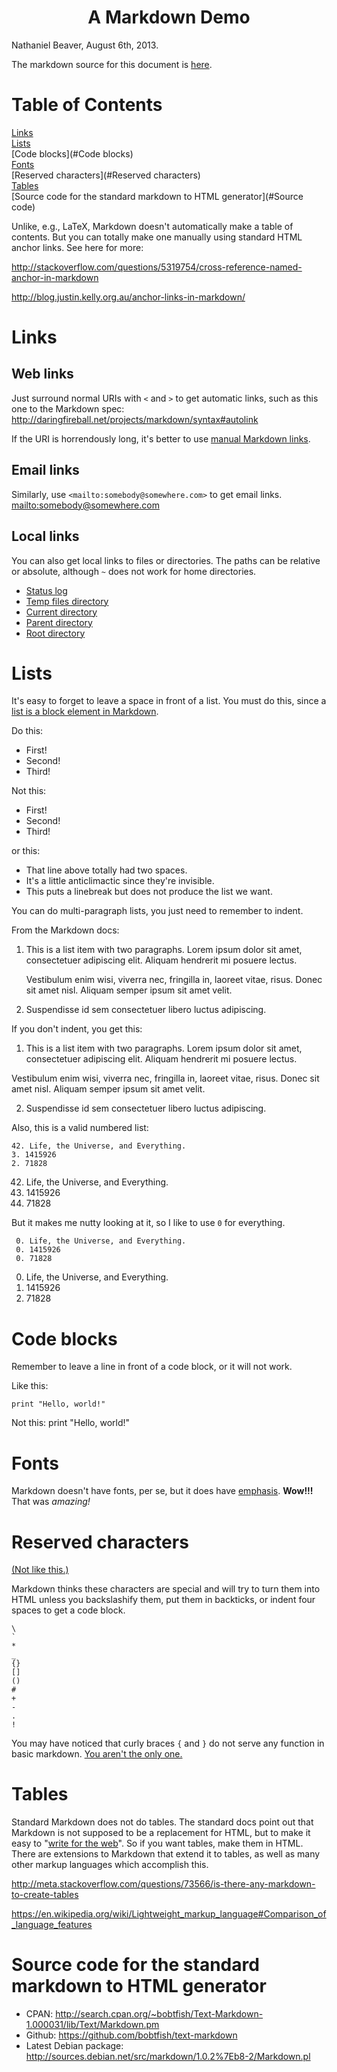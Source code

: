 <!DOCTYPE HTML PUBLIC "-//W3C//DTD HTML 4.01 Transitional//EN">
<!-- Use HTML style comments and tags. Not stricly markdown, but the parser doesn't care. -->
<html>
<head>
<title>Markdown Demo</title>
<!-- You can also use CSS to customize the markdown headers. -->
<!-- This squeezes the headers so they take up less space and are easier to print. -->
<!-- You can uncomment it to see the effect. -->
<!--
<style type="text/css">
h1,h2,h3,h4,h5,p.inline { display: inline; }
h1,h2,h3,h4,h5,p.short { line-height: 0%; }
</style>
-->
</head> 

# <center>A Markdown Demo</center> #

Nathaniel Beaver, August 6th, 2013.

The markdown source for this document is [here](markdown-demo.markdown).

# Table of Contents #
[Links](#Links)  
[Lists](#Lists)  
[Code blocks](#Code blocks)  
[Fonts](#Fonts)  
[Reserved characters](#Reserved characters)  
[Tables](#Tables)  
[Source code for the standard markdown to HTML generator](#Source code)  

Unlike, e.g., LaTeX, Markdown doesn't automatically make a table of contents.
But you can totally make one manually using standard HTML anchor links.
See here for more: 

<http://stackoverflow.com/questions/5319754/cross-reference-named-anchor-in-markdown>

<http://blog.justin.kelly.org.au/anchor-links-in-markdown/>

# Links #
<a id="Links"></a>

## Web links ##
Just surround normal URIs with `<` and `>` to get automatic links,
such as this one to the Markdown spec: <http://daringfireball.net/projects/markdown/syntax#autolink>

If the URI is horrendously long,
it's better to use [manual Markdown links](http://daringfireball.net/projects/markdown/syntax#link).
## Email links ##
Similarly, use `<mailto:somebody@somewhere.com>` to get email links. <mailto:somebody@somewhere.com>
## Local links ##
You can also get local links to files or directories.
The paths can be relative or absolute,
although `~` does not work for home directories.

- [Status log](/var/log/syslog)  
- [Temp files directory](/tmp/)  
- [Current directory](./)  
- [Parent directory](../)  
- [Root directory](/)  

# Lists #
<a id="Lists"></a>
It's easy to forget to leave a space in front of a list.
You must do this, since a [list is a block element in Markdown](http://daringfireball.net/projects/markdown/syntax#block).

Do this:

* First!
* Second!
* Third!

Not this:
* First!
* Second!
* Third!

or this:  
* That line above totally had two spaces.
* It's a little anticlimactic since they're invisible.
* This puts a linebreak but does not produce the list we want.

You can do multi-paragraph lists, you just need to remember to indent.

From the Markdown docs:

1.  This is a list item with two paragraphs. Lorem ipsum dolor
    sit amet, consectetuer adipiscing elit. Aliquam hendrerit
    mi posuere lectus.

    Vestibulum enim wisi, viverra nec, fringilla in, laoreet
    vitae, risus. Donec sit amet nisl. Aliquam semper ipsum
    sit amet velit.

2.  Suspendisse id sem consectetuer libero luctus adipiscing.

If you don't indent, you get this:

1.  This is a list item with two paragraphs. Lorem ipsum dolor
    sit amet, consectetuer adipiscing elit. Aliquam hendrerit
    mi posuere lectus.

Vestibulum enim wisi, viverra nec, fringilla in, laoreet
vitae, risus. Donec sit amet nisl. Aliquam semper ipsum
sit amet velit.

2.  Suspendisse id sem consectetuer libero luctus adipiscing.

Also, this is a valid numbered list:

    42. Life, the Universe, and Everything.
    3. 1415926
    2. 71828

42. Life, the Universe, and Everything.
3. 1415926
2. 71828

But it makes me nutty looking at it, so I like to use `0` for everything.

     0. Life, the Universe, and Everything.
     0. 1415926
     0. 71828

0. Life, the Universe, and Everything.
0. 1415926
0. 71828

# Code blocks #
<a id="Code blocks"></a>
Remember to leave a line in front of a code block, or it will not work.

Like this:

    print "Hello, world!"

Not this:
    print "Hello, world!"


# Fonts #
<a id="Fonts"></a>
Markdown doesn't have fonts, per se,
but it does have [emphasis](http://daringfireball.net/projects/markdown/syntax#em).
**Wow!!!** That was _amazing!_

# Reserved characters #
<a id="Reserved characters"></a>

[(Not like this.)](http://tvtropes.org/pmwiki/pmwiki.php/Main/TheStoic)

Markdown thinks these characters are special
and will try to turn them into HTML unless you backslashify them,
put them in backticks, or indent four spaces to get a code block.

    \ 
    ` 
    * 
    _ 
    {}
    []
    ()
    # 
    + 
    - 
    . 
    ! 

You may have noticed that curly braces `{` and `}` do not serve any function in basic markdown.
[You aren't the only one.](http://meta.stackoverflow.com/questions/29063/why-is-a-special-character-in-markdown)

# Tables #
<a id="Tables"></a>
Standard Markdown does not do tables.
The standard docs point out that Markdown is not supposed to be a replacement for HTML,
but to make it easy to "[write for the web](http://daringfireball.net/projects/markdown/syntax#html)".
So if you want tables, make them in HTML.
There are extensions to Markdown that extend it to tables, as well as many other markup languages which accomplish this.

<http://meta.stackoverflow.com/questions/73566/is-there-any-markdown-to-create-tables>

<https://en.wikipedia.org/wiki/Lightweight_markup_language#Comparison_of_language_features>

# Source code for the standard markdown to HTML generator #
<a id="Source code"></a>

* CPAN: <http://search.cpan.org/~bobtfish/Text-Markdown-1.000031/lib/Text/Markdown.pm>
* Github: <https://github.com/bobtfish/text-markdown>
* Latest Debian package: <http://sources.debian.net/src/markdown/1.0.2%7Eb8-2/Markdown.pl>
